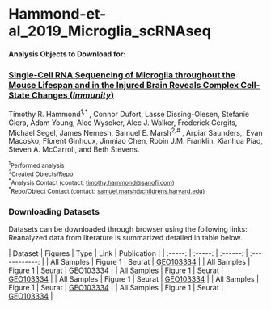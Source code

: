 # Hammond-et-al_2019_Microglia_scRNAseq

#### Analysis Objects to Download for:  
### [**Single-Cell RNA Sequencing of Microglia throughout the Mouse Lifespan and in the Injured Brain Reveals Complex Cell-State Changes (*Immunity*)**](https://doi.org/10.1016/j.immuni.2018.11.004)  
Timothy R. Hammond<sup>1,\* </sup>, Connor Dufort, Lasse Dissing-Olesen, Stefanie Giera, Adam Young, Alec Wysoker, Alec J. Walker, Frederick Gergits, Michael Segel, James Nemesh, Samuel E. Marsh<sup>2,\# </sup>, Arpiar Saunders,, Evan Macosko, Florent Ginhoux, Jinmiao Chen, Robin J.M. Franklin, Xianhua Piao, Steven A. McCarroll, and Beth Stevens.

<sup><sup>1</sup>Performed analysis</sup>   
<sup><sup>2</sup>Created Objects/Repo</sup>  
<sup><sup>\*</sup>Analysis Contact (contact: timothy.hammond@sanofi.com)</sup>  
<sup><sup>\*</sup>Repo/Object Contact (contact: samuel.marsh@childrens.harvard.edu)</sup>  


### Downloading Datasets
Datasets can be downloaded through browser using the following links:  
Reanalyzed data from literature is summarized detailed in table below.  

| Dataset | Figures | Type | Link | Publication |
| :-----: | :-----: | :------: | :------------: |
| All Samples | Figure 1 | Seurat | [GEO103334](https://TBD) |
| All Samples | Figure 1 | Seurat | [GEO103334](https://TBD) |
| All Samples | Figure 1 | Seurat | [GEO103334](https://TBD) |
| All Samples | Figure 1 | Seurat | [GEO103334](https://TBD) |
| All Samples | Figure 1 | Seurat | [GEO103334](https://TBD) |
| All Samples | Figure 1 | Seurat | [GEO103334](https://TBD) |
